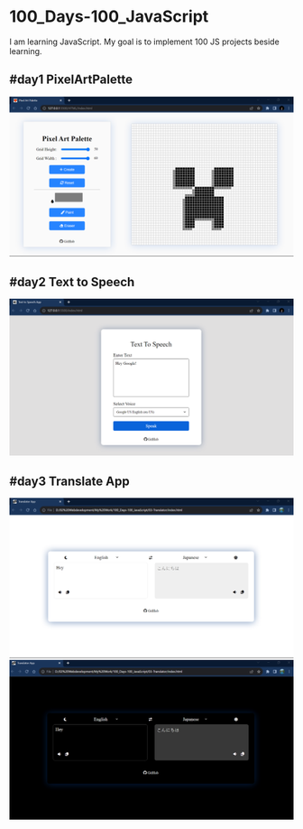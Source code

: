 # 100_Days-100_JavaScript
I am learning JavaScript. My goal is to implement 100 JS projects beside learning.

## #day1 PixelArtPalette
<img   src = "https://github.com/alfaArghya/100_Days-100_JavaScript/blob/main/01-PixelArtPalette/img/PageDemo.png">

## #day2 Text to Speech
<img   src = "https://github.com/alfaArghya/100_Days-100_JavaScript/blob/main/02-TextToSpeech/img/PageDemo.png">

## #day3 Translate App
<div style = "display:inline">
<img   src = "https://github.com/alfaArghya/100_Days-100_JavaScript/blob/main/03-Translator/img/DemoLightImg.png">
<img   src = "https://github.com/alfaArghya/100_Days-100_JavaScript/blob/main/03-Translator/img/DemoDarkImg.png">
</div>
